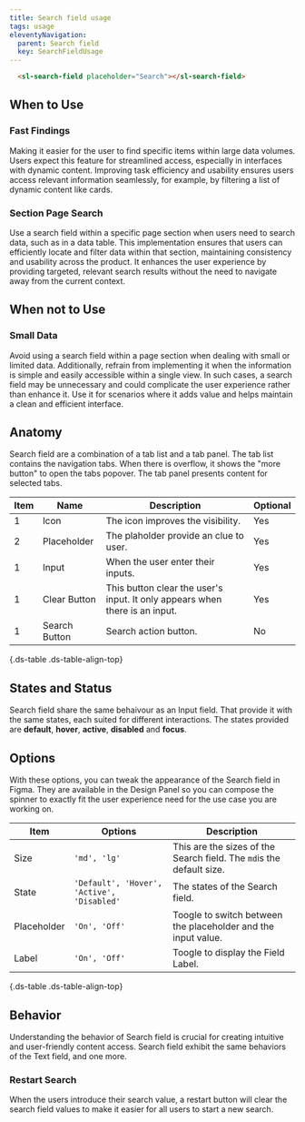```yaml
---
title: Search field usage
tags: usage
eleventyNavigation:
  parent: Search field
  key: SearchFieldUsage
---
```


<section class="no-heading">

<div class="ds-example">
  <sl-search-field placeholder="Search"></sl-search-field>
</div>

<div class="ds-code">

  ```html
    <sl-search-field placeholder="Search"></sl-search-field>
  ```

</div>

</section>



<section>

## When to Use

### Fast Findings
Making it easier for the user to find specific items within large data volumes. Users expect this feature for streamlined access, especially in interfaces with dynamic content. Improving task efficiency and usability ensures users access relevant information seamlessly, for example, by filtering a list of dynamic content like cards.

### Section Page Search
Use a search field within a specific page section when users need to search data, such as in a data table. This implementation ensures that users can efficiently locate and filter data within that section, maintaining consistency and usability across the product. It enhances the user experience by providing targeted, relevant search results without the need to navigate away from the current context.

</section>


<section>

## When not to Use

### Small Data
Avoid using a search field within a page section when dealing with small or limited data. Additionally, refrain from implementing it when the information is simple and easily accessible within a single view. In such cases, a search field may be unnecessary and could complicate the user experience rather than enhance it. Use it for scenarios where it adds value and helps maintain a clean and efficient interface.

</section>


<section>

## Anatomy
Search field are a combination of a tab list and a tab panel. The tab list contains the navigation tabs. When there is overflow, it shows the "more button" to open the tabs popover. The tab panel presents content for selected tabs.

|Item|Name| Description | Optional|
|-|-|-|-|
|1|Icon | The icon improves the visibility. |Yes|
|2|Placeholder | The plaholder provide an clue to user. |Yes|
|1|Input | When the user enter their inputs. |Yes|
|1|Clear Button | This button clear the user's input. It only appears when there is an input. |Yes|
|1|Search Button | Search action button. |No|

{.ds-table .ds-table-align-top}

</section>


<section>

## States and Status
Search field share the same behaivour as an Input field. That provide it with the same states, each suited for different interactions. The states provided are **default**, **hover**, **active**, **disabled** and **focus**.

</section>


<section>

## Options
With these options, you can tweak the appearance of the Search field in Figma. They are available in the Design Panel so you can compose the spinner to exactly fit the user experience need for the use case you are working on.

|Item|Options|Description|
|-|-|-|
|Size|`'md', 'lg'`|This are the sizes of the Search field. The `md`is the default size.  |
|State|`'Default', 'Hover', 'Active', 'Disabled'`|The states of the Search field. |
|Placeholder|`'On', 'Off'`|Toogle to switch between the placeholder and the input value. |
|Label|`'On', 'Off'`|Toogle to display the Field Label. |

{.ds-table .ds-table-align-top}


</section>


<section>

## Behavior
Understanding the behavior of Search field is crucial for creating intuitive and user-friendly content access. Search field exhibit the same behaviors of the Text field, and one more.

### Restart Search
When the users introduce their search value, a restart button will clear the search field values to make it easier for all users to start a new search.

</section>
